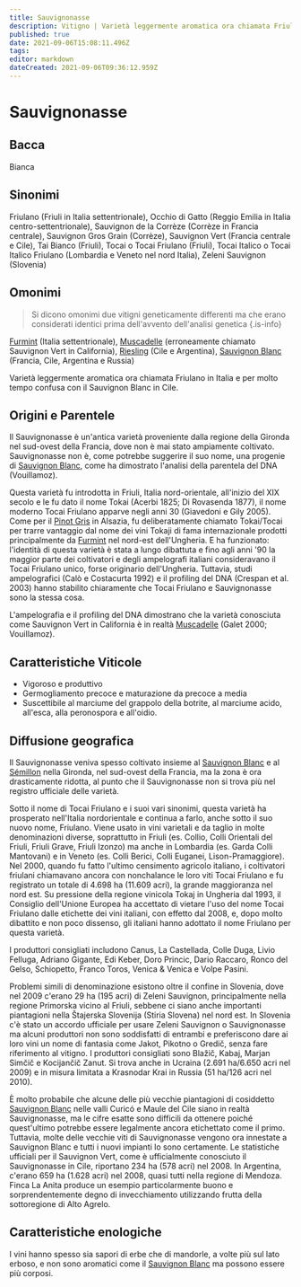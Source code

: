 ```yaml
---
title: Sauvignonasse
description: Vitigno | Varietà leggermente aromatica ora chiamata Friulano in Italia e per molto tempo confusa con il Sauvignon Blanc in Cile.
published: true
date: 2021-09-06T15:08:11.496Z
tags: 
editor: markdown
dateCreated: 2021-09-06T09:36:12.959Z
---
```


# Sauvignonasse

## Bacca
Bianca

## Sinonimi
Friulano (Friuli in Italia settentrionale), Occhio di Gatto (Reggio Emilia in Italia centro-settentrionale), Sauvignon de la Corrèze (Corrèze in Francia centrale), Sauvignon Gros Grain (Corrèze), Sauvignon Vert (Francia centrale e Cile), Tai Bianco (Friuli), Tocai o Tocai Friulano (Friuli), Tocai Italico o Tocai Italico Friulano (Lombardia e Veneto nel nord Italia), Zeleni Sauvignon (Slovenia)

## Omonimi
> Si dicono omonimi due vitigni geneticamente differenti ma che erano considerati identici prima dell'avvento dell'analisi genetica
{.is-info}

[Furmint](/vitigni/furmint)  (Italia settentrionale), [Muscadelle](/vitigni/muscadelle) (erroneamente chiamato Sauvignon Vert in California), [Riesling](/vitigni/Germania/riesling) (Cile e Argentina), [Sauvignon Blanc](/vitigni/Francia/sauvignon-blanc) (Francia, Cile, Argentina e Russia)

Varietà leggermente aromatica ora chiamata Friulano in Italia e per molto tempo confusa con il Sauvignon Blanc in Cile.

## Origini e Parentele

Il Sauvignonasse è un'antica varietà proveniente dalla regione della Gironda nel sud-ovest della Francia, dove non è mai stato ampiamente coltivato. Sauvignonasse non è, come potrebbe suggerire il suo nome, una progenie di [Sauvignon Blanc](/vitigni/Francia/sauvignon-blanc), come ha dimostrato l'analisi della parentela del DNA (Vouillamoz).

Questa varietà fu introdotta in Friuli, Italia nord-orientale, all'inizio del XIX secolo e le fu dato il nome Tokai (Acerbi 1825; Di Rovasenda 1877), il nome moderno Tocai Friulano apparve negli anni 30 (Giavedoni e Gily 2005). Come per il [Pinot Gris](/vitigni/Francia/pinot-gris) in Alsazia, fu deliberatamente chiamato Tokai/Tocai per trarre vantaggio dal nome dei vini Tokaji di fama internazionale prodotti principalmente da [Furmint](/vitigni/furmint) nel nord-est dell'Ungheria. E ha funzionato: l'identità di questa varietà è stata a lungo dibattuta e fino agli anni '90 la maggior parte dei coltivatori e degli ampelografi italiani consideravano il Tocai Friulano unico, forse originario dell'Ungheria. Tuttavia, studi ampelografici (Calò e Costacurta 1992) e il profiling del DNA (Crespan et al. 2003) hanno stabilito chiaramente che Tocai Friulano e Sauvignonasse sono la stessa cosa.

L'ampelografia e il profiling del DNA dimostrano che la varietà conosciuta come Sauvignon Vert in California è in realtà [Muscadelle](/vitigni/muscadelle) (Galet 2000; Vouillamoz).

## Caratteristiche Viticole

- Vigoroso e produttivo
- Germogliamento precoce e maturazione da precoce a media
- Suscettibile al marciume del grappolo della botrite, al marciume acido, all'esca, alla peronospora e all'oidio.

## Diffusione geografica

Il Sauvignonasse veniva spesso coltivato insieme al [Sauvignon Blanc](/vitigni/Francia/sauvignon-blanc) e al [Sémillon](/vitigni/Francia/semillon) nella Gironda, nel sud-ovest della Francia, ma la zona è ora drasticamente ridotta, al punto che il Sauvignonasse non si trova più nel registro ufficiale delle varietà.

Sotto il nome di Tocai Friulano e i suoi vari sinonimi, questa varietà ha prosperato nell'Italia nordorientale e continua a farlo, anche sotto il suo nuovo nome, Friulano. Viene usato in vini varietali e da taglio in molte denominazioni diverse, soprattutto in Friuli (es. Collio, Colli Orientali del Friuli, Friuli Grave, Friuli Izonzo) ma anche in Lombardia (es. Garda Colli Mantovani) e in Veneto (es. Colli Berici, Colli Euganei, Lison-Pramaggiore). Nel 2000, quando fu fatto l'ultimo censimento agricolo italiano, i coltivatori friulani chiamavano ancora con nonchalance le loro viti Tocai Friulano e fu registrato un totale di 4.698 ha (11.609 acri), la grande maggioranza nel nord est. Su pressione della regione vinicola Tokaj in Ungheria dal 1993, il Consiglio dell'Unione Europea ha accettato di vietare l'uso del nome Tocai Friulano dalle etichette dei vini italiani, con effetto dal 2008, e, dopo molto dibattito e non poco dissenso, gli italiani hanno adottato il nome Friulano per questa varietà.

I produttori consigliati includono Canus, La Castellada, Colle Duga, Livio Felluga, Adriano Gigante, Edi Keber, Doro Princic, Dario Raccaro, Ronco del Gelso, Schiopetto, Franco Toros, Venica & Venica e Volpe Pasini. 

Problemi simili di denominazione esistono oltre il confine in Slovenia, dove nel 2009 c'erano 29 ha (195 acri) di Zeleni Sauvignon, principalmente nella regione Primorska vicino al Friuli, sebbene ci siano anche importanti piantagioni nella Štajerska Slovenija (Stiria Slovena) nel nord est. In Slovenia c'è stato un accordo ufficiale per usare Zeleni Sauvignon o Sauvignonasse ma alcuni produttori non sono soddisfatti di entrambi e preferiscono dare ai loro vini un nome di fantasia come Jakot, Pikotno o Gredič, senza fare riferimento al vitigno. I produttori consigliati sono Blažič, Kabaj, Marjan Simčič e Kocijančič Zanut. Si trova anche in Ucraina (2.691 ha/6.650 acri nel 2009) e in misura limitata a Krasnodar Krai in Russia (51 ha/126 acri nel 2010).

È molto probabile che alcune delle più vecchie piantagioni di cosiddetto [Sauvignon Blanc](/vitigni/Francia/sauvignon-blanc) nelle valli Curicó e Maule del Cile siano in realtà Sauvignonasse, ma le cifre esatte sono difficili da ottenere poiché quest'ultimo potrebbe essere legalmente ancora etichettato come il primo. Tuttavia, molte delle vecchie viti di Sauvignonasse vengono ora innestate a Sauvignon Blanc e tutti i nuovi impianti lo sono certamente. Le statistiche ufficiali per il Sauvignon Vert, come è ufficialmente conosciuto il Sauvignonasse in Cile, riportano 234 ha (578 acri) nel 2008. In Argentina, c'erano 659 ha (1.628 acri) nel 2008, quasi tutti nella regione di Mendoza. Finca La Anita produce un esempio particolarmente buono e sorprendentemente degno di invecchiamento utilizzando frutta della sottoregione di Alto Agrelo.

## Caratteristiche enologiche

I vini hanno spesso sia sapori di erbe che di mandorle, a volte più sul lato erboso, e non sono aromatici come il [Sauvignon Blanc](/vitigni/Francia/sauvignon-blanc) ma possono essere più corposi.